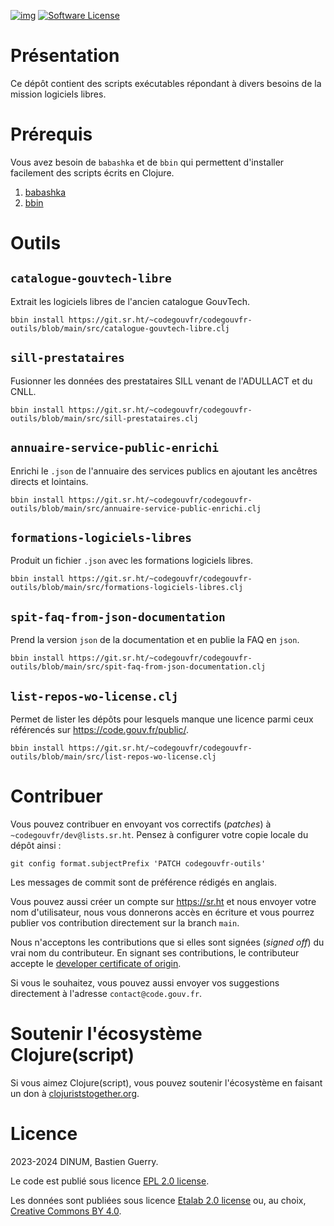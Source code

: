 [![img](https://img.shields.io/badge/code.gouv.fr-contributif-blue.svg)](https://code.gouv.fr/documentation/#/publier)
[![Software License](https://img.shields.io/badge/Licence-EPL%2C%20Licence%20Ouverte-orange.svg?style=flat-square)](https://git.sr.ht/~codegouvfr/codegouvfr-outils/tree/main/item/LICENSE.txt)

# Présentation

Ce dépôt contient des scripts exécutables répondant à divers besoins
de la mission logiciels libres.

# Prérequis

Vous avez besoin de `babashka` et de `bbin` qui permettent d'installer
facilement des scripts écrits en Clojure.

1. [babashka](https://github.com/babashka/babashka#installation)
2. [bbin](https://github.com/babashka/bbin#installation)

# Outils

## `catalogue-gouvtech-libre`

Extrait les logiciels libres de l'ancien catalogue GouvTech.

`bbin install https://git.sr.ht/~codegouvfr/codegouvfr-outils/blob/main/src/catalogue-gouvtech-libre.clj`

## `sill-prestataires`

Fusionner les données des prestataires SILL venant de l'ADULLACT et du
CNLL.

`bbin install https://git.sr.ht/~codegouvfr/codegouvfr-outils/blob/main/src/sill-prestataires.clj`

## `annuaire-service-public-enrichi`

Enrichi le `.json` de l'annuaire des services publics en ajoutant les
ancêtres directs et lointains.

`bbin install https://git.sr.ht/~codegouvfr/codegouvfr-outils/blob/main/src/annuaire-service-public-enrichi.clj`

## `formations-logiciels-libres`

Produit un fichier `.json` avec les formations logiciels libres.

`bbin install https://git.sr.ht/~codegouvfr/codegouvfr-outils/blob/main/src/formations-logiciels-libres.clj`

## `spit-faq-from-json-documentation`

Prend la version `json` de la documentation et en publie la FAQ en
`json`.

`bbin install https://git.sr.ht/~codegouvfr/codegouvfr-outils/blob/main/src/spit-faq-from-json-documentation.clj`

## `list-repos-wo-license.clj`

Permet de lister les dépôts pour lesquels manque une licence parmi
ceux référencés sur https://code.gouv.fr/public/.

`bbin install https://git.sr.ht/~codegouvfr/codegouvfr-outils/blob/main/src/list-repos-wo-license.clj`

# Contribuer

Vous pouvez contribuer en envoyant vos correctifs (*patches*) à `~codegouvfr/dev@lists.sr.ht`.  Pensez à configurer votre copie locale du dépôt ainsi :

    git config format.subjectPrefix 'PATCH codegouvfr-outils'

Les messages de commit sont de préférence rédigés en anglais.

Vous pouvez aussi créer un compte sur <https://sr.ht> et nous envoyer votre nom d'utilisateur, nous vous donnerons accès en écriture et vous pourrez publier vos contribution directement sur la branch `main`.

Nous n'acceptons les contributions que si elles sont signées (*signed off*) du vrai nom du contributeur.  En signant ses contributions, le contributeur accepte le [developer certificate of origin](https://developercertificate.org).

Si vous le souhaitez, vous pouvez aussi envoyer vos suggestions directement à l'adresse `contact@code.gouv.fr`.

# Soutenir l'écosystème Clojure(script)

Si vous aimez Clojure(script), vous pouvez soutenir l'écosystème en faisant un don à [clojuriststogether.org](https://www.clojuriststogether.org).

# Licence

2023-2024 DINUM, Bastien Guerry.

Le code est publié sous licence [EPL 2.0 license](LICENSES/LICENSE.EPL-2.0.txt).

Les données sont publiées sous licence [Etalab 2.0 license](LICENSES/LICENSE.Etalab-2.0.md) ou, au choix, [Creative Commons BY 4.0](https://creativecommons.org/licenses/by/4.0/deed.fr).
